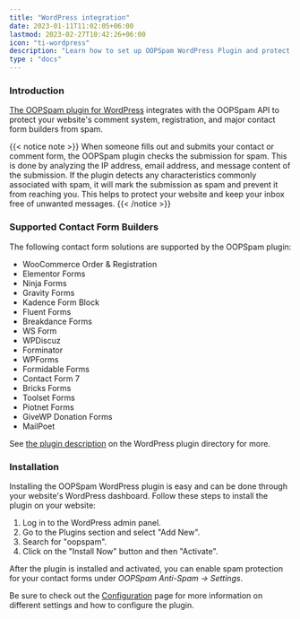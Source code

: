 ```yaml
---
title: "WordPress integration"
date: 2023-01-11T11:02:05+06:00
lastmod: 2023-02-27T10:42:26+06:00
icon: "ti-wordpress"
description: "Learn how to set up OOPSpam WordPress Plugin and protect your forms and comments from spam"
type : "docs"
---
```


### Introduction

[The OOPSpam plugin for WordPress](https://wordpress.org/plugins/oopspam-anti-spam/) integrates with the OOPSpam API to protect your website's comment system, registration, and major contact form builders from spam.

{{< notice note >}}
  When someone fills out and submits your contact or comment form, the OOPSpam plugin checks the submission for spam. This is done by analyzing the IP address, email address, and message content of the submission. If the plugin detects any characteristics commonly associated with spam, it will mark the submission as spam and prevent it from reaching you. This helps to protect your website and keep your inbox free of unwanted messages.
{{< /notice >}}

### Supported Contact Form Builders

The following contact form solutions are supported by the OOPSpam plugin:

- WooCommerce Order & Registration
- Elementor Forms
- Ninja Forms
- Gravity Forms
- Kadence Form Block
- Fluent Forms
- Breakdance Forms
- WS Form
- WPDiscuz
- Forminator
- WPForms
- Formidable Forms
- Contact Form 7
- Bricks Forms
- Toolset Forms
- Piotnet Forms 
- GiveWP Donation Forms
- MailPoet

See [the plugin description](https://wordpress.org/plugins/oopspam-anti-spam/) on the WordPress plugin directory for more.

### Installation

Installing the OOPSpam WordPress plugin is easy and can be done through your website's WordPress dashboard. Follow these steps to install the plugin on your website:

1. Log in to the WordPress admin panel.
2. Go to the Plugins section and select "Add New".
3. Search for "oopspam".
4. Click on the "Install Now" button and then "Activate".

After the plugin is installed and activated, you can enable spam protection for your contact forms under _OOPSpam Anti-Spam -> Settings_. 

Be sure to check out the [Configuration](./configuration/) page for more information on different settings and how to configure the plugin.
